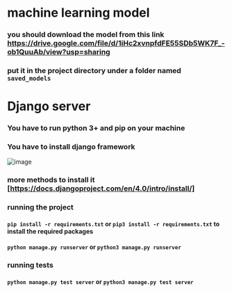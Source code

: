 # machine learning model
### you should download the model from this link https://drive.google.com/file/d/1iHc2xvnpfdFE55SDb5WK7F_-ob1QuuAb/view?usp=sharing
### put it in the project directory under a folder named `saved_models`
# Django server
### You have to run python 3+ and pip on your machine
### You have to install django framework
![image](https://user-images.githubusercontent.com/45854398/169812431-1625d6b4-56e6-4831-b40a-840ac226d802.png)
### more methods to install it [https://docs.djangoproject.com/en/4.0/intro/install/]

### running the project
#### `pip install -r requirements.txt` or `pip3 install -r requirements.txt` to install the required packages
#### `python manage.py runserver` or `python3 manage.py runserver`

### running tests
#### `python manage.py test server` or `python3 manage.py test server`
